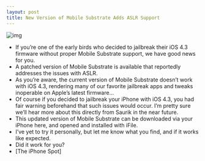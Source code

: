 ```yaml
---
layout: post
title: New Version of Mobile Substrate Adds ASLR Support
---
```

![img](http://media.idownloadblog.com/wp-content/uploads/2011/01/Cydia-Icon.png)
* If you’re one of the early birds who decided to jailbreak their iOS 4.3 firmware without proper Mobile Substrate support, we have good news for you.
* A patched version of Mobile Substrate is available that reportedly addresses the issues with ASLR.
* As you’re aware, the current version of Mobile Substrate doesn’t work with iOS 4.3, rendering many of our favorite jailbreak apps and tweaks inoperable on Apple’s latest firmware…
* Of course if you decided to jailbreak your iPhone with iOS 4.3, you had fair warning beforehand that such issues would occur. I’m pretty sure we’ll hear more about this directly from Saurik in the near future.
* This updated version of Mobile Substrate can be downloaded via your iPhone here, and opened and installed with iFile.
* I’ve yet to try it personally, but let me know what you find, and if it works like expected.
* Did it work for you?
* [The iPhone Spot]

